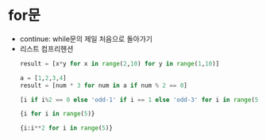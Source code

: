 # for문
* continue: while문의 제일 처음으로 돌아가기
* 리스트 컴프리헨션
    ```python
    result = [x*y for x in range(2,10) for y in range(1,10)]

    a = [1,2,3,4]
    result = [num * 3 for num in a if num % 2 == 0]

    [i if i%2 == 0 else 'odd-1' if i == 1 else 'odd-3' for i in range(5)]

    {i for i in range(5)}

    {i:i**2 for i in range(5)}
    ```